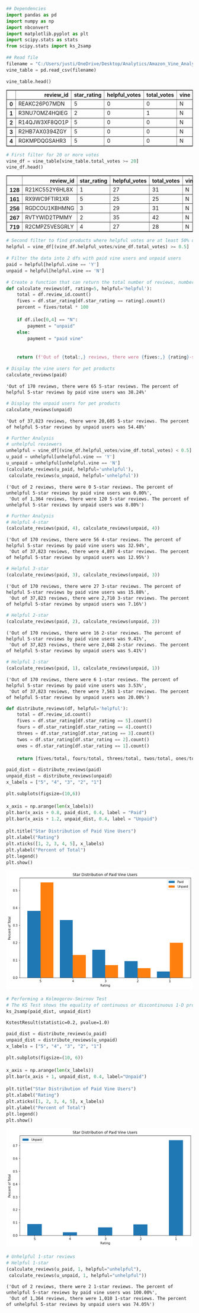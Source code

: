 ```python
## Dependencies
import pandas as pd
import numpy as np
import nbconvert
import matplotlib.pyplot as plt
import scipy.stats as stats
from scipy.stats import ks_2samp
```


```python
## Read file
filename = "C:/Users/justi/OneDrive/Desktop/Analytics/Amazon_Vine_Analysis/vine_table.csv"
vine_table = pd.read_csv(filename)
```


```python
vine_table.head()
```




<div>
<style scoped>
    .dataframe tbody tr th:only-of-type {
        vertical-align: middle;
    }

    .dataframe tbody tr th {
        vertical-align: top;
    }

    .dataframe thead th {
        text-align: right;
    }
</style>
<table border="1" class="dataframe">
  <thead>
    <tr style="text-align: right;">
      <th></th>
      <th>review_id</th>
      <th>star_rating</th>
      <th>helpful_votes</th>
      <th>total_votes</th>
      <th>vine</th>
      <th>verified_purchase</th>
    </tr>
  </thead>
  <tbody>
    <tr>
      <th>0</th>
      <td>REAKC26P07MDN</td>
      <td>5</td>
      <td>0</td>
      <td>0</td>
      <td>N</td>
      <td>Y</td>
    </tr>
    <tr>
      <th>1</th>
      <td>R3NU7OMZ4HQIEG</td>
      <td>2</td>
      <td>0</td>
      <td>1</td>
      <td>N</td>
      <td>Y</td>
    </tr>
    <tr>
      <th>2</th>
      <td>R14QJW3XF8QO1P</td>
      <td>5</td>
      <td>0</td>
      <td>0</td>
      <td>N</td>
      <td>Y</td>
    </tr>
    <tr>
      <th>3</th>
      <td>R2HB7AX0394ZGY</td>
      <td>5</td>
      <td>0</td>
      <td>0</td>
      <td>N</td>
      <td>Y</td>
    </tr>
    <tr>
      <th>4</th>
      <td>RGKMPDQGSAHR3</td>
      <td>5</td>
      <td>0</td>
      <td>0</td>
      <td>N</td>
      <td>Y</td>
    </tr>
  </tbody>
</table>
</div>




```python
# First filter for 20 or more votes
vine_df = vine_table[vine_table.total_votes >= 20]
vine_df.head()
```




<div>
<style scoped>
    .dataframe tbody tr th:only-of-type {
        vertical-align: middle;
    }

    .dataframe tbody tr th {
        vertical-align: top;
    }

    .dataframe thead th {
        text-align: right;
    }
</style>
<table border="1" class="dataframe">
  <thead>
    <tr style="text-align: right;">
      <th></th>
      <th>review_id</th>
      <th>star_rating</th>
      <th>helpful_votes</th>
      <th>total_votes</th>
      <th>vine</th>
      <th>verified_purchase</th>
    </tr>
  </thead>
  <tbody>
    <tr>
      <th>128</th>
      <td>R21KC552Y6HL8X</td>
      <td>1</td>
      <td>27</td>
      <td>31</td>
      <td>N</td>
      <td>Y</td>
    </tr>
    <tr>
      <th>161</th>
      <td>RX9WC9FTIR1XR</td>
      <td>5</td>
      <td>25</td>
      <td>25</td>
      <td>N</td>
      <td>Y</td>
    </tr>
    <tr>
      <th>256</th>
      <td>RGDCOU1KBHMNG</td>
      <td>3</td>
      <td>29</td>
      <td>31</td>
      <td>N</td>
      <td>Y</td>
    </tr>
    <tr>
      <th>267</th>
      <td>RVTYWID2TPMMY</td>
      <td>2</td>
      <td>35</td>
      <td>42</td>
      <td>N</td>
      <td>Y</td>
    </tr>
    <tr>
      <th>719</th>
      <td>R2CMPZ5VESGRLY</td>
      <td>4</td>
      <td>27</td>
      <td>28</td>
      <td>N</td>
      <td>Y</td>
    </tr>
  </tbody>
</table>
</div>




```python
# Second filter to find products where helpful votes are at least 50% of total
helpful = vine_df[(vine_df.helpful_votes/vine_df.total_votes) >= 0.5]
```


```python
# Filter the data into 2 dfs with paid vine users and unpaid users
paid = helpful[helpful.vine == 'Y']
unpaid = helpful[helpful.vine == 'N']
```


```python
# Create a function that can return the total number of reviews, number of 5-star reviews and percentage of 5-star reviews for users
def calculate_reviews(df, rating=5, helpful='helpful'):
    total = df.review_id.count()
    fives = df.star_rating[df.star_rating == rating].count()
    percent = fives/total * 100
    
    if df.iloc[0,4] == "N":
        payment = "unpaid"
    else:
        payment = "paid vine"
     

    return (f'Out of {total:,} reviews, there were {fives:,} {rating}-star reviews. The percent of {helpful} 5-star reviews by {payment} users was {percent:.2f}%')
```


```python
# Display the vine users for pet products
calculate_reviews(paid)
```




    'Out of 170 reviews, there were 65 5-star reviews. The percent of helpful 5-star reviews by paid vine users was 38.24%'




```python
# Display the unpaid users for pet products
calculate_reviews(unpaid)
```




    'Out of 37,823 reviews, there were 20,605 5-star reviews. The percent of helpful 5-star reviews by unpaid users was 54.48%'




```python
# Further Analysis
# unhelpful reviewers
unhelpful = vine_df[(vine_df.helpful_votes/vine_df.total_votes) < 0.5]
u_paid = unhelpful[unhelpful.vine == 'Y']
u_unpaid = unhelpful[unhelpful.vine == 'N']
(calculate_reviews(u_paid, helpful='unhelpful'),
 calculate_reviews(u_unpaid, helpful='unhelpful'))
```




    ('Out of 2 reviews, there were 0 5-star reviews. The percent of unhelpful 5-star reviews by paid vine users was 0.00%',
     'Out of 1,364 reviews, there were 120 5-star reviews. The percent of unhelpful 5-star reviews by unpaid users was 8.80%')




```python
# Further Analysis
# Helpful 4-star
(calculate_reviews(paid, 4), calculate_reviews(unpaid, 4))
```




    ('Out of 170 reviews, there were 56 4-star reviews. The percent of helpful 5-star reviews by paid vine users was 32.94%',
     'Out of 37,823 reviews, there were 4,897 4-star reviews. The percent of helpful 5-star reviews by unpaid users was 12.95%')




```python
# Helpful 3-star
(calculate_reviews(paid, 3), calculate_reviews(unpaid, 3))
```




    ('Out of 170 reviews, there were 27 3-star reviews. The percent of helpful 5-star reviews by paid vine users was 15.88%',
     'Out of 37,823 reviews, there were 2,710 3-star reviews. The percent of helpful 5-star reviews by unpaid users was 7.16%')




```python
# Helpful 2-star
(calculate_reviews(paid, 2), calculate_reviews(unpaid, 2))
```




    ('Out of 170 reviews, there were 16 2-star reviews. The percent of helpful 5-star reviews by paid vine users was 9.41%',
     'Out of 37,823 reviews, there were 2,048 2-star reviews. The percent of helpful 5-star reviews by unpaid users was 5.41%')




```python
# Helpful 1-star
(calculate_reviews(paid, 1), calculate_reviews(unpaid, 1))
```




    ('Out of 170 reviews, there were 6 1-star reviews. The percent of helpful 5-star reviews by paid vine users was 3.53%',
     'Out of 37,823 reviews, there were 7,563 1-star reviews. The percent of helpful 5-star reviews by unpaid users was 20.00%')




```python
def distribute_reviews(df, helpful='helpful'):
    total = df.review_id.count()
    fives = df.star_rating[df.star_rating == 5].count()
    fours = df.star_rating[df.star_rating == 4].count()
    threes = df.star_rating[df.star_rating == 3].count()
    twos = df.star_rating[df.star_rating == 2].count()
    ones = df.star_rating[df.star_rating == 1].count()

    return [fives/total, fours/total, threes/total, twos/total, ones/total]
```


```python
paid_dist = distribute_reviews(paid)
unpaid_dist = distribute_reviews(unpaid)
x_labels = ["5", "4", "3", "2", "1"]
```


```python
plt.subplots(figsize=(10,6))

x_axis = np.arange(len(x_labels))
plt.bar(x_axis + 0.8, paid_dist, 0.4, label = "Paid")
plt.bar(x_axis + 1.2, unpaid_dist, 0.4, label = "Unpaid")

plt.title("Star Distribution of Paid Vine Users")
plt.xlabel("Rating")
plt.xticks([1, 2, 3, 4, 5], x_labels)
plt.ylabel("Percent of Total")
plt.legend()
plt.show()
```


    
![png](Vine_Readme_files/Vine_Readme_16_0.png)
    



```python
# Performing a Kolmogorov-Smirnov Test
# The KS Test shows the equality of continuous or discontinuous 1-D probability distributions to compare (in this case) 2 samples, answering whether 2 samples could have come from the same data distribution. 
ks_2samp(paid_dist, unpaid_dist)
```




    KstestResult(statistic=0.2, pvalue=1.0)




```python
paid_dist = distribute_reviews(u_paid)
unpaid_dist = distribute_reviews(u_unpaid)
x_labels = ["5", "4", "3", "2", "1"]

```


```python
plt.subplots(figsize=(10, 6))

x_axis = np.arange(len(x_labels))
plt.bar(x_axis + 1, unpaid_dist, 0.4, label="Unpaid")

plt.title("Star Distribution of Paid Vine Users")
plt.xlabel("Rating")
plt.xticks([1, 2, 3, 4, 5], x_labels)
plt.ylabel("Percent of Total")
plt.legend()
plt.show()

```


    
![png](Vine_Readme_files/Vine_Readme_19_0.png)
    



```python
# Unhelpful 1-star reviews
# Helpful 1-star
(calculate_reviews(u_paid, 1, helpful="unhelpful"),
 calculate_reviews(u_unpaid, 1, helpful="unhelpful"))

```




    ('Out of 2 reviews, there were 2 1-star reviews. The percent of unhelpful 5-star reviews by paid vine users was 100.00%',
     'Out of 1,364 reviews, there were 1,010 1-star reviews. The percent of unhelpful 5-star reviews by unpaid users was 74.05%')


